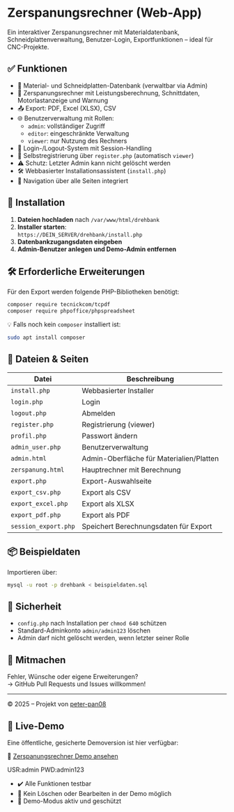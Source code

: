 # Zerspanungsrechner (Web-App)

Ein interaktiver Zerspanungsrechner mit Materialdatenbank, Schneidplattenverwaltung, Benutzer-Login, Exportfunktionen – ideal für CNC-Projekte.

## ✅ Funktionen

- 💠 Material- und Schneidplatten-Datenbank (verwaltbar via Admin)
- 🧮 Zerspanungsrechner mit Leistungsberechnung, Schnittdaten, Motorlastanzeige und Warnung
- 📤 Export: PDF, Excel (XLSX), CSV
- 🌐 Benutzerverwaltung mit Rollen:
  - `admin`: vollständiger Zugriff
  - `editor`: eingeschränkte Verwaltung
  - `viewer`: nur Nutzung des Rechners
- 🔐 Login-/Logout-System mit Session-Handling
- 📝 Selbstregistrierung über `register.php` (automatisch `viewer`)
- ⚠️ Schutz: Letzter Admin kann nicht gelöscht werden
- 🛠 Webbasierter Installationsassistent (`install.php`)
- 🧭 Navigation über alle Seiten integriert

## 🚀 Installation

1. **Dateien hochladen** nach `/var/www/html/drehbank`
2. **Installer starten**:  
   `https://DEIN_SERVER/drehbank/install.php`
3. **Datenbankzugangsdaten eingeben**
4. **Admin-Benutzer anlegen und Demo-Admin entfernen**

## 🛠️ Erforderliche Erweiterungen

Für den Export werden folgende PHP-Bibliotheken benötigt:

```bash
composer require tecnickcom/tcpdf
composer require phpoffice/phpspreadsheet
```

💡 Falls noch kein `composer` installiert ist:

```bash
sudo apt install composer
```

## 📂 Dateien & Seiten

| Datei                | Beschreibung                             |
|----------------------|------------------------------------------|
| `install.php`        | Webbasierter Installer                   |
| `login.php`          | Login                                     |
| `logout.php`         | Abmelden                                  |
| `register.php`       | Registrierung (viewer)                   |
| `profil.php`         | Passwort ändern                           |
| `admin_user.php`     | Benutzerverwaltung                        |
| `admin.html`         | Admin-Oberfläche für Materialien/Platten |
| `zerspanung.html`    | Hauptrechner mit Berechnung              |
| `export.php`         | Export-Auswahlseite                      |
| `export_csv.php`     | Export als CSV                           |
| `export_excel.php`   | Export als XLSX                          |
| `export_pdf.php`     | Export als PDF                           |
| `session_export.php` | Speichert Berechnungsdaten für Export    |

## 📦 Beispieldaten

Importieren über:

```bash
mysql -u root -p drehbank < beispieldaten.sql
```

## 🔐 Sicherheit

- `config.php` nach Installation per `chmod 640` schützen
- Standard-Adminkonto `admin/admin123` löschen
- Admin darf nicht gelöscht werden, wenn letzter seiner Rolle

## 🤝 Mitmachen

Fehler, Wünsche oder eigene Erweiterungen?  
→ GitHub Pull Requests und Issues willkommen!

---

© 2025 – Projekt von [peter-pan08](https://github.com/peter-pan08)


## 🧪 Live-Demo

Eine öffentliche, gesicherte Demoversion ist hier verfügbar:

🔗 [Zerspanungsrechner Demo ansehen](https://dryba.com/Zerspanungsrechner/index.php)

USR:admin
PWD:admin123
- ✔️ Alle Funktionen testbar
- 🚫 Kein Löschen oder Bearbeiten in der Demo möglich
- 🔐 Demo-Modus aktiv und geschützt